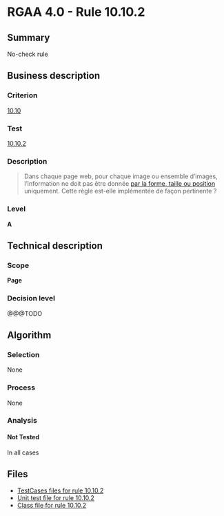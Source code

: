 # RGAA 4.0 - Rule 10.10.2

## Summary

No-check rule

## Business description

### Criterion

[10.10](https://www.numerique.gouv.fr/publications/rgaa-accessibilite/methode/criteres/#crit-10-10)

### Test

[10.10.2](https://www.numerique.gouv.fr/publications/rgaa-accessibilite/methode/criteres/#test-10-10-2)

### Description

> Dans chaque page web, pour chaque image ou ensemble d’images, l’information ne doit pas être donnée [par la forme, taille ou position](https://www.numerique.gouv.fr/publications/rgaa-accessibilite/methode/glossaire/#indication-donnee-par-la-forme-la-taille-ou-la-position) uniquement. Cette règle est-elle implémentée de façon pertinente ?

### Level

**A**


## Technical description

### Scope

**Page**

### Decision level

@@@TODO


## Algorithm

### Selection

None

### Process

None

### Analysis

#### Not Tested

In all cases


## Files

- [TestCases files for rule 10.10.2](https://gitlab.com/asqatasun/Asqatasun/-/tree/v5/rules/rules-rgaa4.0/src/test/resources/testcases/rgaa40/Rgaa40Rule101002/)
- [Unit test file for rule 10.10.2](https://gitlab.com/asqatasun/Asqatasun/-/blob/v5/rules/rules-rgaa4.0/src/test/java/org/asqatasun/rules/rgaa40/Rgaa40Rule101002Test.java)
- [Class file for rule 10.10.2](https://gitlab.com/asqatasun/Asqatasun/-/blob/v5/rules/rules-rgaa4.0/src/main/java/org/asqatasun/rules/rgaa40/Rgaa40Rule101002.java)


